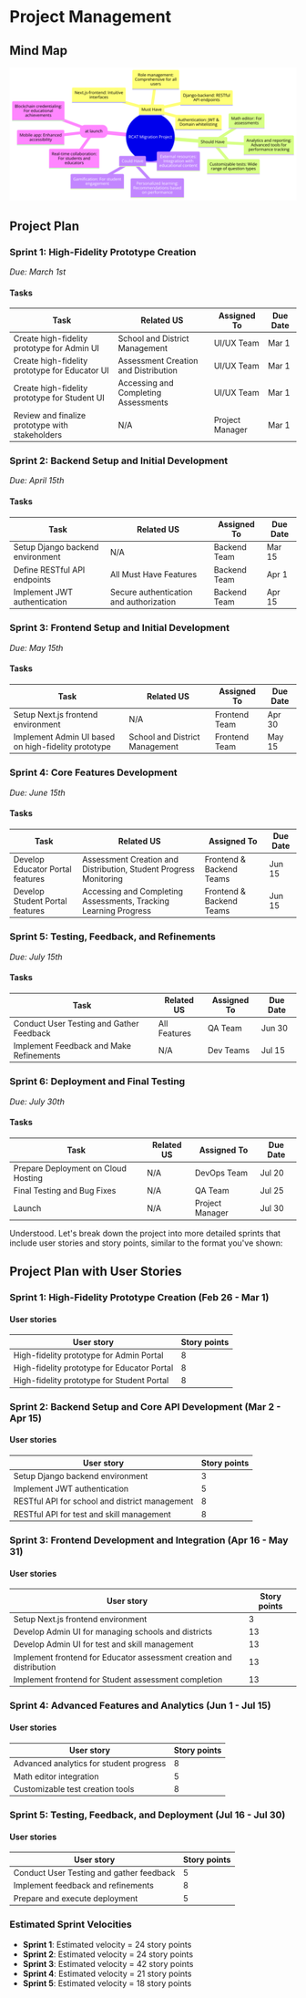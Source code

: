 # Project Management
## Mind Map

![MindMap](../images/mindmap.png)

## Project Plan

### Sprint 1: High-Fidelity Prototype Creation

_Due: March 1st_

#### Tasks

| **Task**                                      | **Related US**                        | **Assigned To** | **Due Date** |
| --------------------------------------------- | ------------------------------------- | --------------- | ------------ |
| Create high-fidelity prototype for Admin UI   | School and District Management        | UI/UX Team      | Mar 1        |
| Create high-fidelity prototype for Educator UI| Assessment Creation and Distribution  | UI/UX Team      | Mar 1        |
| Create high-fidelity prototype for Student UI | Accessing and Completing Assessments  | UI/UX Team      | Mar 1        |
| Review and finalize prototype with stakeholders| N/A                                   | Project Manager | Mar 1        |

### Sprint 2: Backend Setup and Initial Development

_Due: April 15th_

#### Tasks

| **Task**                                      | **Related US**                        | **Assigned To** | **Due Date** |
| --------------------------------------------- | ------------------------------------- | --------------- | ------------ |
| Setup Django backend environment              | N/A                                   | Backend Team    | Mar 15       |
| Define RESTful API endpoints                  | All Must Have Features                | Backend Team    | Apr 1        |
| Implement JWT authentication                  | Secure authentication and authorization | Backend Team  | Apr 15       |

### Sprint 3: Frontend Setup and Initial Development

_Due: May 15th_

#### Tasks

| **Task**                                      | **Related US**                        | **Assigned To** | **Due Date** |
| --------------------------------------------- | ------------------------------------- | --------------- | ------------ |
| Setup Next.js frontend environment            | N/A                                   | Frontend Team   | Apr 30       |
| Implement Admin UI based on high-fidelity prototype | School and District Management   | Frontend Team   | May 15       |

### Sprint 4: Core Features Development

_Due: June 15th_

#### Tasks

| **Task**                                      | **Related US**                        | **Assigned To** | **Due Date** |
| --------------------------------------------- | ------------------------------------- | --------------- | ------------ |
| Develop Educator Portal features              | Assessment Creation and Distribution, Student Progress Monitoring | Frontend & Backend Teams | Jun 15 |
| Develop Student Portal features               | Accessing and Completing Assessments, Tracking Learning Progress | Frontend & Backend Teams | Jun 15 |

### Sprint 5: Testing, Feedback, and Refinements

_Due: July 15th_

#### Tasks

| **Task**                                      | **Related US**                        | **Assigned To** | **Due Date** |
| --------------------------------------------- | ------------------------------------- | --------------- | ------------ |
| Conduct User Testing and Gather Feedback      | All Features                          | QA Team         | Jun 30       |
| Implement Feedback and Make Refinements       | N/A                                   | Dev Teams       | Jul 15       |

### Sprint 6: Deployment and Final Testing

_Due: July 30th_

#### Tasks

| **Task**                                      | **Related US**                        | **Assigned To** | **Due Date** |
| --------------------------------------------- | ------------------------------------- | --------------- | ------------ |
| Prepare Deployment on Cloud Hosting           | N/A                                   | DevOps Team     | Jul 20       |
| Final Testing and Bug Fixes                   | N/A                                   | QA Team         | Jul 25       |
| Launch                                         | N/A                                   | Project Manager | Jul 30       |

Understood. Let's break down the project into more detailed sprints that include user stories and story points, similar to the format you've shown:

## Project Plan with User Stories

### Sprint 1: High-Fidelity Prototype Creation (Feb 26 - Mar 1)

#### User stories

| **User story**                               | **Story points** |
| -------------------------------------------- | ---------------- |
| High-fidelity prototype for Admin Portal     | 8                |
| High-fidelity prototype for Educator Portal  | 8                |
| High-fidelity prototype for Student Portal   | 8                |

### Sprint 2: Backend Setup and Core API Development (Mar 2 - Apr 15)

#### User stories

| **User story**                               | **Story points** |
| -------------------------------------------- | ---------------- |
| Setup Django backend environment             | 3                |
| Implement JWT authentication                 | 5                |
| RESTful API for school and district management | 8              |
| RESTful API for test and skill management    | 8                |

### Sprint 3: Frontend Development and Integration (Apr 16 - May 31)

#### User stories

| **User story**                               | **Story points** |
| -------------------------------------------- | ---------------- |
| Setup Next.js frontend environment           | 3                |
| Develop Admin UI for managing schools and districts | 13         |
| Develop Admin UI for test and skill management | 13             |
| Implement frontend for Educator assessment creation and distribution | 13 |
| Implement frontend for Student assessment completion | 13          |

### Sprint 4: Advanced Features and Analytics (Jun 1 - Jul 15)

#### User stories

| **User story**                               | **Story points** |
| -------------------------------------------- | ---------------- |
| Advanced analytics for student progress      | 8                |
| Math editor integration                      | 5                |
| Customizable test creation tools             | 8                |

### Sprint 5: Testing, Feedback, and Deployment (Jul 16 - Jul 30)

#### User stories

| **User story**                               | **Story points** |
| -------------------------------------------- | ---------------- |
| Conduct User Testing and gather feedback     | 5                |
| Implement feedback and refinements           | 8                |
| Prepare and execute deployment               | 5                |

### Estimated Sprint Velocities

- **Sprint 1**: Estimated velocity = 24 story points
- **Sprint 2**: Estimated velocity = 24 story points
- **Sprint 3**: Estimated velocity = 42 story points
- **Sprint 4**: Estimated velocity = 21 story points
- **Sprint 5**: Estimated velocity = 18 story points

